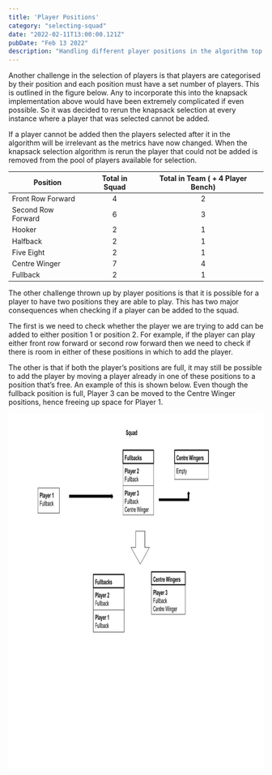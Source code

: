 ```yaml
---
title: 'Player Positions'
category: "selecting-squad"
date: "2022-02-11T13:00:00.121Z"
pubDate: "Feb 13 2022"
description: "Handling different player positions in the algorithm top select the initial squad"
---
```


Another challenge in the selection of players is that players are categorised by their position and each position must have a set number of players. This is outlined in the figure below. Any to incorporate this into the knapsack implementation above would have been extremely complicated if even possible. So it was decided to rerun the knapsack selection at every instance where a player that was selected cannot be added. 

If a player cannot be added then the players selected after it in the algorithm will be irrelevant as the metrics have now changed. When the knapsack selection algorithm is  rerun the player that could not be added is removed from the pool of players available for selection. 

| Position           | Total in Squad |Total in Team ( + 4 Player Bench) |
|--------------------|:--------------:|:--------------------------------:|
| Front Row Forward  | 4              | 2                                |
| Second Row Forward | 6              | 3                                |
| Hooker             | 2              | 1                                |
| Halfback           | 2              | 1                                |
| Five Eight         | 2              | 1                                |
| Centre Winger      | 7              | 4                                |
| Fullback           | 2              | 1                                |


The other challenge thrown up by  player positions is that it is possible for a player to have two positions they are able to play. This has two major consequences when checking if a player can be added to the squad. 

The first is we need to check whether the player we are trying to add can be added to either position 1 or position 2. For example, if the player can play either front row forward or second row forward then we need to check if there is room in either of these positions in which to add the player.

The other is that if both the player’s positions are full, it may still be possible to add the player by moving a player already in one of these positions to a position that’s free. An example of this is shown below. Even though the fullback position is full, Player 3 can be moved to the Centre Winger positions, hence freeing up space for Player 1.

<img src="https://github.com/jackpink/pink.ai/blob/master/content/nrl-supercoach/selecting-initial-squad-player-positons/initial-squad-player-positions.jpg?raw=true" width="750" height="700">
